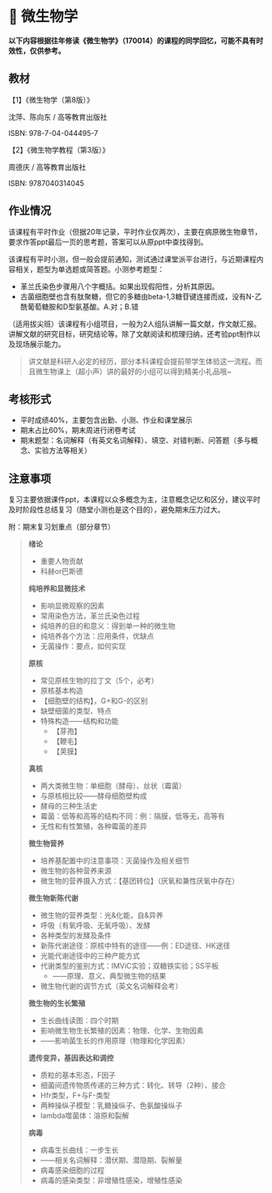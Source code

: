 # :pencil: 微生物学

**以下内容根据往年修读《微生物学》（170014）的课程的同学回忆，可能不具有时效性，仅供参考。**

## 教材

【1】《微生物学（第8版）》

沈萍、陈向东 / 高等教育出版社

ISBN: 978-7-04-044495-7


【2】《微生物学教程（第3版）》

周德庆 / 高等教育出版社

ISBN: 9787040314045


## 作业情况

该课程有平时作业（但据20年记录，平时作业仅两次），主要在病原微生物章节，要求作答ppt最后一页的思考题，答案可以从原ppt中查找得到。

该课程有平时小测，但一般会提前通知，测试通过课堂派平台进行，与近期课程内容相关，题型为单选题或简答题。小测参考题型：

* 革兰氏染色步骤用八个字概括。如果出现假阳性，分析其原因。
* 古菌细胞壁也含有肽聚糖，但它的多糖由beta-1,3糖苷键连接而成，没有N-乙酰葡萄糖胺和D型氨基酸。A.对；B.错

（适用拔尖班）该课程有小组项目，一般为2人组队讲解一篇文献，作文献汇报。讲解文献的研究目标，研究结论等。除了文献阅读和梳理归纳，还考验ppt制作以及现场展示能力。

> 讲文献是科研人必定的经历，部分本科课程会提前带学生体验这一流程。而且微生物课上（超小声）讲的最好的小组可以得到精美小礼品哦~

## 考核形式

* 平时成绩40%，主要包含出勤、小测、作业和课堂展示
* 期末占比60%，期末周进行闭卷考试
* 期末题型：名词解释（有英文名词解释）、填空、对错判断、问答题（多与概念、实验方法等相关）

## 注意事项

复习主要依据课件ppt，本课程以众多概念为主，注意概念记忆和区分，建议平时及时阶段性总结复习（随堂小测也是这个目的），避免期末压力过大。

附：期末复习划重点（部分章节）

> **绪论**
>
> - 重要人物贡献
> - 科赫or巴斯德
>
> **纯培养和显微技术**
>
> - 影响显微观察的因素
> - 常用染色方法，革兰氏染色过程
> - 纯培养的目的和意义：得到单一种的微生物
> - 纯培养各个方法：应用条件，优缺点
> - 无菌操作：要点，如何实现
>
> **原核**
>
> - 常见原核生物的拉丁文（5个，必考）
> - 原核基本构造
> - 【细胞壁的结构】，G+和G-的区别
> - 缺壁细菌的类型、特点
> - 特殊构造——结构和功能
>   - 【芽孢】
>   - 【鞭毛】
>   - 【荚膜】
>
> **真核**
>
> - 两大类微生物：单细胞（酵母）、丝状（霉菌）
> - 与原核相比较——酵母细胞壁构成
> - 酵母的三种生活史
> - 霉菌：低等和高等的结构不同：例：隔膜，低等无，高等有
> - 无性和有性繁殖，各种霉菌的差异
>
> **微生物营养**
>
> - 培养基配置中的注意事项：灭菌操作及相关细节
> - 微生物的各种营养来源
> - 微生物的营养摄入方式：【基团转位】（厌氧和兼性厌氧中存在）
>
> **微生物新陈代谢**
>
> - 微生物的营养类型：光&化能，自&异养
> - 呼吸（有氧呼吸、无氧呼吸）、发酵
> - 各种类型的发酵及条件
> - 新陈代谢途径：原核中特有的途径——例：ED途径、HK途径
> - 光能代谢途径中的三种产能方式
> - 代谢类型的鉴别方式：IMViC实验；双糖铁实验；SS平板
>   - ——原理、意义、典型微生物的结果
> - 微生物代谢的调节方式（英文名词解释会考）
>
> **微生物的生长繁殖**
>
> - 生长曲线读图：四个时期
> - 影响微生物生长繁殖的因素：物理、化学、生物因素
> - ——影响菌生长的作用原理（物理和化学因素）
>
> **遗传变异，基因表达和调控**
>
> - 质粒的基本形态，F因子
> - 细菌间遗传物质传递的三种方式：转化、转导（2种）、接合
> - Hfr类型，F+与F-类型
> - 两种操纵子模型：乳糖操纵子、色氨酸操纵子
> - lambda噬菌体：溶原和裂解
>
> **病毒**
>
> - 病毒生长曲线：一步生长
> - ——相关名词解释：潜伏期、潜隐期、裂解量
> - 病毒感染细胞的过程
> - 病毒的感染类型：非增殖性感染，增殖性感染
